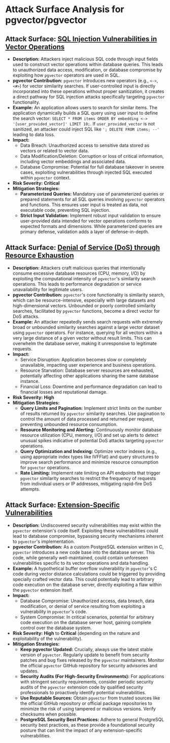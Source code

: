 # Attack Surface Analysis for pgvector/pgvector

## Attack Surface: [SQL Injection Vulnerabilities in Vector Operations](./attack_surfaces/sql_injection_vulnerabilities_in_vector_operations.md)

*   **Description:** Attackers inject malicious SQL code through input fields used to construct vector operations within database queries. This leads to unauthorized data access, modification, or database compromise by exploiting how `pgvector` operators are used in SQL.
*   **pgvector Contribution:** `pgvector` introduces new operators (e.g., `<->`, `<#>`) for vector similarity searches.  If user-controlled input is directly incorporated into these operations without proper sanitization, it creates a direct pathway for SQL injection attacks specifically targeting `pgvector` functionality.
*   **Example:** An application allows users to search for similar items. The application dynamically builds a SQL query using user input to define the search vector: `SELECT * FROM items ORDER BY embedding <-> '[user_provided_vector]' LIMIT 10;`.  If `user_provided_vector` is not sanitized, an attacker could inject SQL like `'; DELETE FROM items; --'` leading to data loss.
*   **Impact:**
    *   Data Breach: Unauthorized access to sensitive data stored as vectors or related to vector data.
    *   Data Modification/Deletion: Corruption or loss of critical information, including vector embeddings and associated data.
    *   Database Compromise: Potential for full database takeover in severe cases, exploiting vulnerabilities through injected SQL executed within `pgvector` context.
*   **Risk Severity:** **Critical**
*   **Mitigation Strategies:**
    *   **Parameterized Queries:**  Mandatory use of parameterized queries or prepared statements for all SQL queries involving `pgvector` operators and functions. This ensures user input is treated as data, not executable code, preventing SQL injection.
    *   **Strict Input Validation:** Implement robust input validation to ensure user-provided data intended for vector operations conforms to expected formats and dimensions. While parameterized queries are primary defense, validation adds a layer of defense-in-depth.

## Attack Surface: [Denial of Service (DoS) through Resource Exhaustion](./attack_surfaces/denial_of_service__dos__through_resource_exhaustion.md)

*   **Description:** Attackers craft malicious queries that intentionally consume excessive database resources (CPU, memory, I/O) by exploiting the computational intensity of `pgvector`'s similarity search operations. This leads to performance degradation or service unavailability for legitimate users.
*   **pgvector Contribution:** `pgvector`'s core functionality is similarity search, which can be resource-intensive, especially with large datasets and high-dimensional vectors.  Unbounded or poorly controlled similarity searches, facilitated by `pgvector` functions, become a direct vector for DoS attacks.
*   **Example:** An attacker repeatedly sends search requests with extremely broad or unbounded similarity searches against a large vector dataset using `pgvector` operators.  For instance, querying for all vectors within a very large distance of a given vector without result limits. This can overwhelm the database server, making it unresponsive to legitimate requests.
*   **Impact:**
    *   Service Disruption: Application becomes slow or completely unavailable, impacting user experience and business operations.
    *   Resource Starvation: Database server resources are exhausted, potentially affecting other applications sharing the same database instance.
    *   Financial Loss: Downtime and performance degradation can lead to financial losses and reputational damage.
*   **Risk Severity:** **High**
*   **Mitigation Strategies:**
    *   **Query Limits and Pagination:** Implement strict limits on the number of results returned by `pgvector` similarity searches. Use pagination to control the amount of data processed and returned per request, preventing unbounded resource consumption.
    *   **Resource Monitoring and Alerting:** Continuously monitor database resource utilization (CPU, memory, I/O) and set up alerts to detect unusual spikes indicative of potential DoS attacks targeting `pgvector` operations.
    *   **Query Optimization and Indexing:** Optimize vector indexes (e.g., using appropriate index types like IVFFlat) and query structures to improve search performance and minimize resource consumption for `pgvector` operations.
    *   **Rate Limiting:** Implement rate limiting on API endpoints that trigger `pgvector` similarity searches to restrict the frequency of requests from individual users or IP addresses, mitigating rapid-fire DoS attempts.

## Attack Surface: [Extension-Specific Vulnerabilities](./attack_surfaces/extension-specific_vulnerabilities.md)

*   **Description:** Undiscovered security vulnerabilities may exist within the `pgvector` extension's code itself. Exploiting these vulnerabilities could lead to database compromise, bypassing security mechanisms inherent to `pgvector`'s implementation.
*   **pgvector Contribution:** As a custom PostgreSQL extension written in C, `pgvector` introduces a new code base into the database server. This code, while generally well-maintained, could contain unforeseen vulnerabilities specific to its vector operations and data handling.
*   **Example:** A hypothetical buffer overflow vulnerability in `pgvector`'s C code during vector distance calculations could be triggered by providing specially crafted vector data. This could potentially lead to arbitrary code execution on the database server, directly exploiting a flaw within the `pgvector` extension itself.
*   **Impact:**
    *   Database Compromise: Unauthorized access, data breach, data modification, or denial of service resulting from exploiting a vulnerability in `pgvector`'s code.
    *   System Compromise: In critical scenarios, potential for arbitrary code execution on the database server host, gaining complete control over the database system.
*   **Risk Severity:** **High** to **Critical** (depending on the nature and exploitability of the vulnerability).
*   **Mitigation Strategies:**
    *   **Keep pgvector Updated:**  Crucially, always use the latest stable version of `pgvector`. Regularly update to benefit from security patches and bug fixes released by the `pgvector` maintainers. Monitor the official `pgvector` GitHub repository for security advisories and updates.
    *   **Security Audits (For High-Security Environments):** For applications with stringent security requirements, consider periodic security audits of the `pgvector` extension code by qualified security professionals to proactively identify potential vulnerabilities.
    *   **Use Reputable Sources:** Obtain `pgvector` from trusted sources like the official GitHub repository or official package repositories to minimize the risk of using tampered or malicious versions. Verify checksums when possible.
    *   **PostgreSQL Security Best Practices:** Adhere to general PostgreSQL security best practices, as these provide a foundational security posture that can limit the impact of any extension-specific vulnerabilities.

